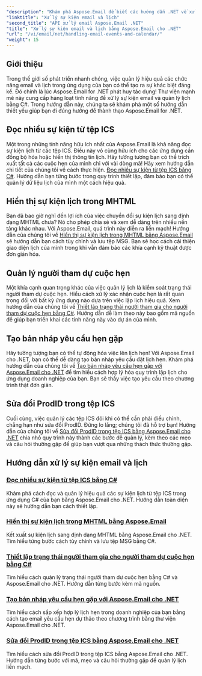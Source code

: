 ```yaml
---
"description": "Khám phá Aspose.Email để biết các hướng dẫn .NET về xử lý sự kiện email và quản lý lịch. Tìm hiểu các kỹ thuật để cải thiện hiệu quả ứng dụng C# của bạn."
"linktitle": "Xử lý sự kiện email và lịch"
"second_title": "API xử lý email Aspose.Email .NET"
"title": "Xử lý sự kiện email và lịch bằng Aspose.Email cho .NET"
"url": "/vi/email/net/handling-email-events-and-calendar/"
"weight": 15
---
```


## Giới thiệu

Trong thế giới số phát triển nhanh chóng, việc quản lý hiệu quả các chức năng email và lịch trong ứng dụng của bạn có thể tạo ra sự khác biệt đáng kể. Đó chính là lúc Aspose.Email for .NET phát huy tác dụng! Thư viện mạnh mẽ này cung cấp hàng loạt tính năng để xử lý sự kiện email và quản lý lịch bằng C#. Trong hướng dẫn này, chúng ta sẽ khám phá một số hướng dẫn thiết yếu giúp bạn đi đúng hướng để thành thạo Aspose.Email for .NET.

## Đọc nhiều sự kiện từ tệp ICS

Một trong những tính năng hữu ích nhất của Aspose.Email là khả năng đọc sự kiện lịch từ các tệp ICS. Điều này vô cùng hữu ích cho các ứng dụng cần đồng bộ hóa hoặc hiển thị thông tin lịch. Hãy tưởng tượng bạn có thể trích xuất tất cả các cuộc hẹn của mình chỉ với vài dòng mã! Hãy xem hướng dẫn chi tiết của chúng tôi về cách thực hiện. [Đọc nhiều sự kiện từ tệp ICS bằng C#](./read-multiple-events-from-ics-files-with-csharp/). Hướng dẫn bạn từng bước trong quy trình thiết lập, đảm bảo bạn có thể quản lý dữ liệu lịch của mình một cách hiệu quả. 

## Hiển thị sự kiện lịch trong MHTML 

Bạn đã bao giờ nghĩ đến lợi ích của việc chuyển đổi sự kiện lịch sang định dạng MHTML chưa? Nó cho phép chia sẻ và xem dễ dàng trên nhiều nền tảng khác nhau. Với Aspose.Email, quá trình này diễn ra liền mạch! Hướng dẫn của chúng tôi về [Hiển thị sự kiện lịch trong MHTML bằng Aspose.Email](./render-calendar-events-in-mhtml/) sẽ hướng dẫn bạn cách tùy chỉnh và lưu tệp MSG. Bạn sẽ học cách cải thiện giao diện lịch của mình trong khi vẫn đảm bảo các khía cạnh kỹ thuật được đơn giản hóa.

## Quản lý người tham dự cuộc hẹn

Một khía cạnh quan trọng khác của việc quản lý lịch là kiểm soát trạng thái người tham dự cuộc hẹn. Hiểu cách xử lý xác nhận cuộc hẹn là rất quan trọng đối với bất kỳ ứng dụng nào dựa trên việc lập lịch hiệu quả. Xem hướng dẫn của chúng tôi về [Thiết lập trạng thái người tham gia cho người tham dự cuộc hẹn bằng C#](./setting-participant-status-for-appointment-attendees/). Hướng dẫn dễ làm theo này bao gồm mã nguồn để giúp bạn triển khai các tính năng này vào dự án của mình.

## Tạo bản nháp yêu cầu hẹn gặp 

Hãy tưởng tượng bạn có thể tự động hóa việc lên lịch hẹn! Với Aspose.Email cho .NET, bạn có thể dễ dàng tạo bản nháp yêu cầu đặt lịch hẹn. Khám phá hướng dẫn của chúng tôi về [Tạo bản nháp yêu cầu hẹn gặp với Aspose.Email cho .NET](./creating-draft-appointment-request/) để tìm hiểu cách hợp lý hóa quy trình lập lịch cho ứng dụng doanh nghiệp của bạn. Bạn sẽ thấy việc tạo yêu cầu theo chương trình thật đơn giản.

## Sửa đổi ProdID trong tệp ICS 

Cuối cùng, việc quản lý các tệp ICS đôi khi có thể cần phải điều chỉnh, chẳng hạn như sửa đổi ProdID. Đừng lo lắng; chúng tôi đã hỗ trợ bạn! Hướng dẫn của chúng tôi về [Sửa đổi ProdID trong tệp ICS bằng Aspose.Email cho .NET](./modify-prodid-in-ics-files/) chia nhỏ quy trình này thành các bước dễ quản lý, kèm theo các mẹo và câu hỏi thường gặp để giúp bạn vượt qua những thách thức thường gặp.

## Hướng dẫn xử lý sự kiện email và lịch
### [Đọc nhiều sự kiện từ tệp ICS bằng C#](./read-multiple-events-from-ics-files-with-csharp/)
Khám phá cách đọc và quản lý hiệu quả các sự kiện lịch từ tệp ICS trong ứng dụng C# của bạn bằng Aspose.Email cho .NET. Hướng dẫn toàn diện này sẽ hướng dẫn bạn cách thiết lập.
### [Hiển thị sự kiện lịch trong MHTML bằng Aspose.Email](./render-calendar-events-in-mhtml/)
Kết xuất sự kiện lịch sang định dạng MHTML bằng Aspose.Email cho .NET. Tìm hiểu từng bước cách tùy chỉnh và lưu tệp MSG bằng C#.
### [Thiết lập trạng thái người tham gia cho người tham dự cuộc hẹn bằng C#](./setting-participant-status-for-appointment-attendees/)
Tìm hiểu cách quản lý trạng thái người tham dự cuộc hẹn bằng C# và Aspose.Email cho .NET. Hướng dẫn từng bước kèm mã nguồn.
### [Tạo bản nháp yêu cầu hẹn gặp với Aspose.Email cho .NET](./creating-draft-appointment-request/)
Tìm hiểu cách sắp xếp hợp lý lịch hẹn trong doanh nghiệp của bạn bằng cách tạo email yêu cầu hẹn dự thảo theo chương trình bằng thư viện Aspose.Email cho .NET.
### [Sửa đổi ProdID trong tệp ICS bằng Aspose.Email cho .NET](./modify-prodid-in-ics-files/)
Tìm hiểu cách sửa đổi ProdID trong tệp ICS bằng Aspose.Email cho .NET. Hướng dẫn từng bước với mã, mẹo và câu hỏi thường gặp để quản lý lịch liền mạch.